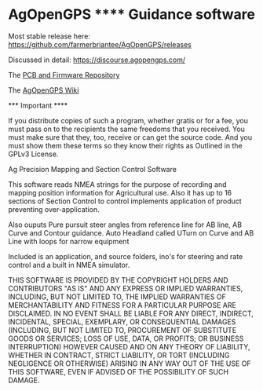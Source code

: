 
# AgOpenGPS  ****  Guidance software

Most stable release here: https://github.com/farmerbriantee/AgOpenGPS/releases

Discussed in detail: https://discourse.agopengps.com/

The [PCB and Firmware Repository](https://github.com/farmerbriantee/AgOpenGPS_Boards)

The [AgOpenGPS Wiki](https://github.com/farmerbriantee/AgOpenGPS_Boards/wiki)

*** Important ****

If you distribute copies of such a program, whether
gratis or for a fee, you must pass on to the recipients the same
freedoms that you received.  You must make sure that they, too, receive
or can get the source code.  And you must show them these terms so they
know their rights as Outlined in the GPLv3 License.


Ag Precision Mapping and Section Control Software

This software reads NMEA strings for the purpose of recording and mapping position information 
for Agricultural use. Also it has up to 16 sections of Section Control to control implements application of product
preventing over-application.

Also ouputs Pure pursuit steer angles from reference line for AB line, AB Curve and Contour guidance. Auto Headland called UTurn on Curve 
and AB Line with loops for narrow equipment

Included is an application, and source folders, ino's for steering and rate control and a built in NMEA simulator. 

THIS SOFTWARE IS PROVIDED BY THE COPYRIGHT HOLDERS AND CONTRIBUTORS "AS IS" AND ANY EXPRESS OR IMPLIED WARRANTIES, INCLUDING, BUT NOT LIMITED TO, THE IMPLIED WARRANTIES OF MERCHANTABILITY AND FITNESS FOR A PARTICULAR PURPOSE ARE DISCLAIMED.
IN NO EVENT SHALL <COPYRIGHT HOLDER> BE LIABLE FOR ANY DIRECT, INDIRECT, INCIDENTAL, SPECIAL, EXEMPLARY, OR CONSEQUENTIAL DAMAGES (INCLUDING, BUT NOT LIMITED TO, PROCUREMENT OF SUBSTITUTE GOODS OR SERVICES;
LOSS OF USE, DATA, OR PROFITS; OR BUSINESS INTERRUPTION) HOWEVER CAUSED AND ON ANY THEORY OF LIABILITY, WHETHER IN CONTRACT, STRICT LIABILITY, OR TORT (INCLUDING NEGLIGENCE OR OTHERWISE) ARISING IN ANY WAY OUT OF THE USE OF THIS SOFTWARE, EVEN IF ADVISED OF THE POSSIBILITY OF SUCH DAMAGE.


